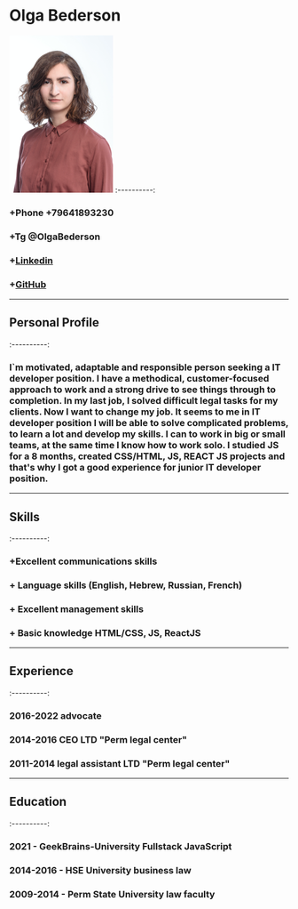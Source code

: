 # Olga Bederson
![photo](/photo_cv.png)
:----------:
### +Phone +79641893230 
### +Tg @OlgaBederson
### +[Linkedin](https://www.linkedin.com/in/olga-bederson-46363022b/ "in")
### +[GitHub](https://github.com/Olga-Bederson "GitHub")
* * *
## Personal Profile 
:----------:
### I`m motivated, adaptable and responsible person seeking a IT developer position. I have a methodical, customer-focused approach to work and a strong drive to see things through to completion. In my last job, I solved difficult legal tasks for my clients. Now I want to change my job. It seems to me in IT developer position I will be able to solve complicated problems, to learn a lot and develop my skills. I can to work in big or small teams, at the same time I know how to work solo. I studied JS for a 8 months, created CSS/HTML, JS, REACT JS projects and that's why I got a good experience for junior IT developer position.
* * *
## Skills 
:----------:
### +Excellent communications skills
### + Language skills (English, Hebrew, Russian, French)
### + Excellent management skills
### + Basic knowledge HTML/CSS, JS, ReactJS
* * *
## Experience 
:----------:
### 2016-2022 advocate
### 2014-2016 CEO LTD "Perm legal center"
### 2011-2014 legal assistant LTD "Perm legal center"
* * *
## Education
:----------:
### 2021 - GeekBrains-University Fullstack JavaScript
### 2014-2016 - HSE University business law
### 2009-2014 - Perm State University law faculty
